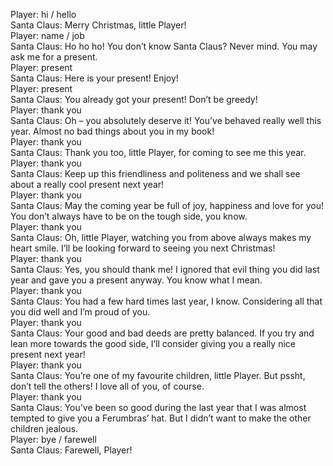 Player: hi / hello  
Santa Claus: Merry Christmas, little Player!  
Player: name / job  
Santa Claus: Ho ho ho! You don’t know Santa Claus? Never mind. You may ask me for a present.  
Player: present  
Santa Claus: Here is your present! Enjoy!  
Player: present  
Santa Claus: You already got your present! Don’t be greedy!  
Player: thank you  
Santa Claus: Oh – you absolutely deserve it! You’ve behaved really well this year. Almost no bad things about you in my book!  
Player: thank you  
Santa Claus: Thank you too, little Player, for coming to see me this year.  
Player: thank you  
Santa Claus: Keep up this friendliness and politeness and we shall see about a really cool present next year!  
Player: thank you  
Santa Claus: May the coming year be full of joy, happiness and love for you! You don’t always have to be on the tough side, you know.  
Player: thank you  
Santa Claus: Oh, little Player, watching you from above always makes my heart smile. I’ll be looking forward to seeing you next Christmas!  
Player: thank you  
Santa Claus: Yes, you should thank me! I ignored that evil thing you did last year and gave you a present anyway. You know what I mean.  
Player: thank you  
Santa Claus: You had a few hard times last year, I know. Considering all that you did well and I’m proud of you.  
Player: thank you  
Santa Claus: Your good and bad deeds are pretty balanced. If you try and lean more towards the good side, I’ll consider giving you a really nice present next year!  
Player: thank you  
Santa Claus: You’re one of my favourite children, little Player. But pssht, don’t tell the others! I love all of you, of course.  
Player: thank you  
Santa Claus: You’ve been so good during the last year that I was almost tempted to give you a Ferumbras’ hat. But I didn’t want to make the other children jealous.  
Player: bye / farewell  
Santa Claus: Farewell, Player!  
